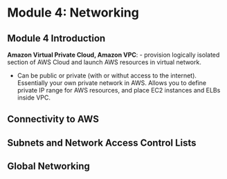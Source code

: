 # Module 4: Networking

## Module 4 Introduction
**Amazon Virtual Private Cloud, Amazon VPC**: - provision logically isolated section of AWS Cloud and launch AWS resources in virtual network. 
- Can be public or private (with or withut access to the internet). Essentially your own private network in AWS. Allows you to define private IP range for AWS resources, and place EC2 instances and ELBs inside VPC.

## Connectivity to AWS

## Subnets and Network Access Control Lists

## Global Networking
